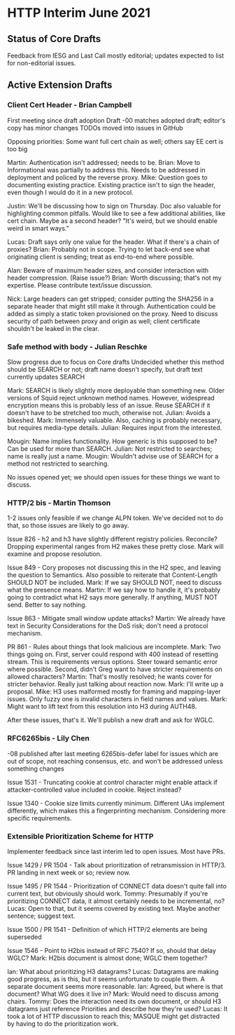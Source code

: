 
# HTTP Interim June 2021

## Status of Core Drafts

Feedback from IESG and Last Call mostly editorial; updates expected to list for non-editorial issues.

## Active Extension Drafts

### Client Cert Header - Brian Campbell

First meeting since draft adoption
Draft -00 matches adopted draft; editor's copy has minor changes
TODOs moved into issues in GitHub

Opposing priorities:  Some want full cert chain as well; others say EE cert is too big

Martin: Authentication isn't addressed; needs to be.
Brian:  Move to Informational was partially to address this. Needs to be addressed in deployment and policed by the reverse proxy.
Mike:   Question goes to documenting existing practice. Existing practice isn't to sign the header, even though I would do it in a new protocol.

Justin: We'll be discussing how to sign on Thursday.  Doc also valuable for highlighting common pitfalls.  Would like to see a few additional abilities, like cert chain. Maybe as a second header?  "It's weird, but we should enable weird in smart ways."

Lucas:  Draft says only one value for the header. What if there's a chain of proxies?
Brian:  Probably not in scope. Trying to let back-end see what originating client is sending; treat as end-to-end where possible.

Alan:   Beware of maximum header sizes, and consider interaction with header compression.  (Raise issue?)
Brian:  Worth discussing; that's not my expertise.  Please contribute text/issue discussion.

Nick:   Large headers can get stripped; consider putting the SHA256 in a separate header that might still make it through. Authentication could be added as simply a static token provisioned on the proxy. Need to discuss security of path between proxy and origin as well; client certificate shouldn't be leaked in the clear.

### Safe method with body - Julian Reschke

Slow progress due to focus on Core drafts
Undecided whether this method should be SEARCH or not; draft name doesn't specify, but draft text currently updates SEARCH

Mark:   SEARCH is likely slightly more deployable than something new. Older versions of Squid reject unknown method names. However, widespread encryption means this is probably less of an issue. Reuse SEARCH if it doesn't have to be stretched too much, otherwise not.
Julian: Avoids a bikeshed.
Mark:   Immensely valuable. Also, caching is probably necessary, but requires media-type details.
Julian: Requires input from the interested.

Mougin: Name implies functionality. How generic is this supposed to be? Can be used for more than SEARCH.
Julian: Not restricted to searches; name is really just a name.
Mougin: Wouldn't advise use of SEARCH for a method not restricted to searching.

No issues opened yet; we should open issues for these things we want to discuss.

### HTTP/2 bis - Martin Thomson

1-2 issues only feasible if we change ALPN token. We've decided not to do that, so those issues are likely to go away.

Issue 826 - h2 and h3 have slightly different registry policies. Reconcile?
Dropping experimental ranges from H2 makes these pretty close. Mark will examine and propose resolution.

Issue 849 - Cory proposes not discussing this in the H2 spec, and leaving the question to Semantics.
Also possible to reiterate that Content-Length SHOULD NOT be included.
Mark:   If we say SHOULD NOT, need to discuss what the presence means.
Martin: If we say how to handle it, it's probably going to contradict what H2 says more generally. If anything, MUST NOT send. Better to say nothing.

Issue 863 - Mitigate small window update attacks?
Martin: We already have text in Security Considerations for the DoS risk; don't need a protocol mechanism.

PR 861 - Rules about things that look malicious are incomplete.
Mark:   Two things going on. First, server could respond with 400 instead of resetting stream. This is requirements versus options. Steer toward semantic error where possible. Second, didn't Greg want to have stricter requirements on allowed characters?
Martin: That's mostly resolved; he wants cover for stricter behavior. Really just talking about reaction now.
Mark:   I'll write up a proposal.
Mike:   H3 uses malformed mostly for framing and mapping-layer issues. Only fuzzy one is invalid characters in field names and values.
Mark:   Might want to lift text from this resolution into H3 during AUTH48.

After these issues, that's it.  We'll publish a new draft and ask for WGLC.

### RFC6265bis - Lily Chen

-08 published after last meeting
6265bis-defer label for issues which are out of scope, not reaching consensus, etc. and won't be addressed unless something changes

Issue 1531 - Truncating cookie at control character might enable attack if attacker-controlled value included in cookie. Reject instead?

Issue 1340 - Cookie size limits currently minimum. Different UAs implement differently, which makes this a fingerprinting mechanism. Considering more specific requirements.

### Extensible Prioritization Scheme for HTTP

Implementer feedback since last interim led to open issues. Most have PRs.

Issue 1429 / PR 1504 - Talk about prioritization of retransmission in HTTP/3. PR landing in next week or so; review now.

Issue 1495 / PR 1544 - Prioritization of CONNECT data doesn't quite fall into current text, but obviously should work.
Tommy: Presumably if you're prioritizing CONNECT data, it almost certainly needs to be incremental, no?
Lucas: Open to that, but it seems covered by existing text. Maybe another sentence; suggest text.

Issue 1500 / PR 1541 - Definition of which HTTP/2 elements are being superseded

Issue 1546 - Point to H2bis instead of RFC 7540? If so, should that delay WGLC?
Mark: H2bis document is almost done; WGLC them together?

Ian:    What about prioritizing H3 datagrams?
Lucas:  Datagrams are making good progress, as is this, but it seems unfortunate to couple them. A separate document seems more reasonable.
Ian:    Agreed, but where is that document? What WG does it live in?
Mark:   Would need to discuss among chairs.
Tommy:  Does the interaction need its own document, or should H3 datagrams just reference Priorities and describe how they're used?
Lucas:  It took a lot of HTTP discussion to reach this; MASQUE might get distracted by having to do the prioritization work.





